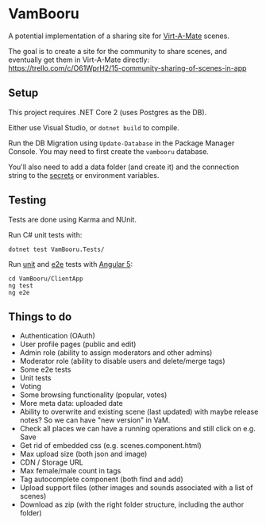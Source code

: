 # VamBooru

A potential implementation of a sharing site for [Virt-A-Mate](https://www.patreon.com/meshedvr) scenes.

The goal is to create a site for the community to share scenes, and eventually get them in Virt-A-Mate directly: https://trello.com/c/O61WprH2/15-community-sharing-of-scenes-in-app

## Setup

This project requires .NET Core 2 (uses Postgres as the DB).

Either use Visual Studio, or `dotnet build` to compile.

Run the DB Migration using `Update-Database` in the Package Manager Console. You may need to first create the `vambooru` database.

You'll also need to add a data folder (and create it) and the connection string to the [secrets](https://docs.microsoft.com/en-us/aspnet/core/security/app-secrets?tabs=visual-studio) or environment variables.

## Testing

Tests are done using Karma and NUnit.

Run C# unit tests with:

```
dotnet test VamBooru.Tests/
```

Run [unit](https://karma-runner.github.io) and [e2e](http://www.protractortest.org/) tests with [Angular 5](https://github.com/angular/angular-cli):

```
cd VamBooru/ClientApp
ng test
ng e2e
```

## Things to do

* Authentication (OAuth)
* User profile pages (public and edit)
* Admin role (ability to assign moderators and other admins)
* Moderator role (ability to disable users and delete/merge tags)
* Some e2e tests
* Unit tests
* Voting
* Some browsing functionality (popular, votes)
* More meta data: uploaded date
* Ability to overwrite and existing scene (last updated) with maybe release notes? So we can have "new version" in VaM.
* Check all places we can have a running operations and still click on e.g. Save
* Get rid of embedded css (e.g. scenes.component.html)
* Max upload size (both json and image)
* CDN / Storage URL
* Max female/male count in tags
* Tag autocomplete component (both find and add)
* Upload support files (other images and sounds associated with a list of scenes)
* Download as zip (with the right folder structure, including the author folder)
